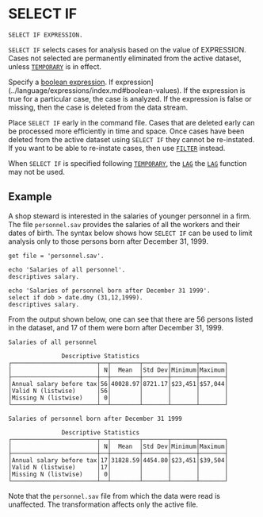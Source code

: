 # SELECT IF

```
SELECT IF EXPRESSION.
```

`SELECT IF` selects cases for analysis based on the value of
EXPRESSION.  Cases not selected are permanently eliminated from the
active dataset, unless [`TEMPORARY`](temporary.md) is in effect.

Specify a [boolean
expression](../language/expressions/index.md#boolean-values).  If
expression](../language/expressions/index.md#boolean-values).  If
the expression is true for a particular case, the case is analyzed.
If the expression is false or missing, then the case is deleted from
the data stream.

Place `SELECT IF` early in the command file.  Cases that are deleted
early can be processed more efficiently in time and space.  Once cases
have been deleted from the active dataset using `SELECT IF` they
cannot be re-instated.  If you want to be able to re-instate cases,
then use [`FILTER`](filter.md) instead.

When `SELECT IF` is specified following [`TEMPORARY`](temporary.md),
the [`LAG`](../language/expressions/functions/miscellaneous.md)
the [`LAG`](../language/expressions/functions/miscellaneous.md)
function may not be used.

## Example

A shop steward is interested in the salaries of younger personnel in a
firm.  The file `personnel.sav` provides the salaries of all the
workers and their dates of birth.  The syntax below shows how `SELECT
IF` can be used to limit analysis only to those persons born after
December 31, 1999.

```
get file = 'personnel.sav'.

echo 'Salaries of all personnel'.
descriptives salary.

echo 'Salaries of personnel born after December 31 1999'.
select if dob > date.dmy (31,12,1999).
descriptives salary.
```

From the output shown below, one can see that there are 56 persons
listed in the dataset, and 17 of them were born after December 31,
1999.

```
Salaries of all personnel

               Descriptive Statistics
┌────────────────────────┬──┬────────┬───────┬───────┬───────┐
│                        │ N│  Mean  │Std Dev│Minimum│Maximum│
├────────────────────────┼──┼────────┼───────┼───────┼───────┤
│Annual salary before tax│56│40028.97│8721.17│$23,451│$57,044│
│Valid N (listwise)      │56│        │       │       │       │
│Missing N (listwise)    │ 0│        │       │       │       │
└────────────────────────┴──┴────────┴───────┴───────┴───────┘

Salaries of personnel born after December 31 1999

               Descriptive Statistics
┌────────────────────────┬──┬────────┬───────┬───────┬───────┐
│                        │ N│  Mean  │Std Dev│Minimum│Maximum│
├────────────────────────┼──┼────────┼───────┼───────┼───────┤
│Annual salary before tax│17│31828.59│4454.80│$23,451│$39,504│
│Valid N (listwise)      │17│        │       │       │       │
│Missing N (listwise)    │ 0│        │       │       │       │
└────────────────────────┴──┴────────┴───────┴───────┴───────┘
```

Note that the `personnel.sav` file from which the data were read is
unaffected.  The transformation affects only the active file.

